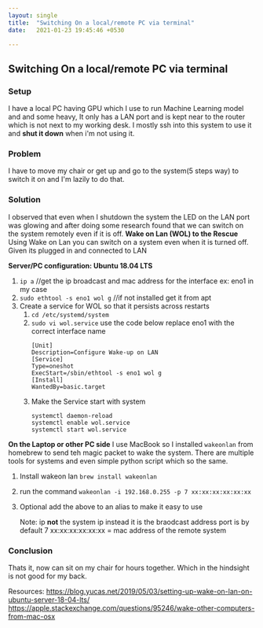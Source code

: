 ```yaml
---
layout: single
title:  "Switching On a local/remote PC via terminal"
date:   2021-01-23 19:45:46 +0530

---
```


## Switching On a local/remote PC via terminal
### Setup
I have a local PC having GPU which I use to run Machine Learning model and and some heavy, It only has a LAN port and is kept near to the router which is not next to my working desk. I mostly ssh into this system to use it and **shut it down** when i'm not using it.
### Problem
I have to move my chair or get up and go to the system(5 steps way) to switch it on and I'm lazily to do that.
### Solution
I observed that even when I shutdown the system the LED on the LAN port was glowing and after doing some research found that we can switch on the system remotely even if it is off.
**Wake on Lan (WOL) to the Rescue**
Using Wake on Lan you can switch on a system even when it is turned off. Given its plugged in and connected to LAN

**Server/PC configuration: Ubuntu 18.04 LTS**
1. `ip a` //get the ip broadcast and mac address for the interface ex: eno1 in my case
2. `sudo ethtool -s eno1 wol g` //if not installed get it from apt
3. Create a service for WOL so that it persists across restarts
    1. `cd /etc/systemd/system`
    2. `sudo vi wol.service` use the code below replace eno1 with the correct interface name
        ```
        [Unit] 
        Description=Configure Wake-up on LAN
        [Service]
        Type=oneshot
        ExecStart=/sbin/ethtool -s eno1 wol g 
        [Install]
        WantedBy=basic.target
        ```
    3. Make the Service start with system 
        ```
        systemctl daemon-reload
        systemctl enable wol.service
        systemctl start wol.service
        ```
**On the Laptop or other PC side**
I use MacBook so I installed `wakeonlan` from homebrew to send teh magic packet to wake the system. There are multiple tools for systems and even simple python script which so the same.

1. Install wakeon lan `brew install wakeonlan`
2. run the command `wakeonlan -i 192.168.0.255 -p 7 xx:xx:xx:xx:xx:xx`
3. Optional add the above to an alias to make it easy to use

    Note: 
    ip **not** the system ip instead it is the braodcast address
    port is by default 7
    xx:xx:xx:xx:xx:xx = mac address of the remote system

### Conclusion
Thats it, now can sit on my chair for hours together. Which in the hindsight is not good for my back.

Resources:
https://blog.yucas.net/2019/05/03/setting-up-wake-on-lan-on-ubuntu-server-18-04-lts/
https://apple.stackexchange.com/questions/95246/wake-other-computers-from-mac-osx